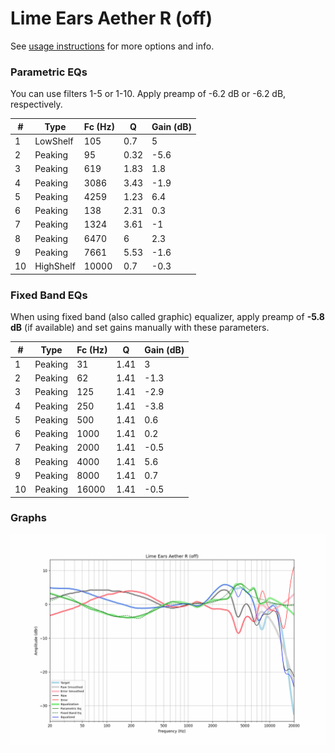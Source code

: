 # Lime Ears Aether R (off)
See [usage instructions](https://github.com/jaakkopasanen/AutoEq#usage) for more options and info.

### Parametric EQs
You can use filters 1-5 or 1-10. Apply preamp of -6.2 dB or -6.2 dB, respectively.

|   # | Type      |   Fc (Hz) |    Q |   Gain (dB) |
|-----|-----------|-----------|------|-------------|
|   1 | LowShelf  |       105 | 0.7  |         5   |
|   2 | Peaking   |        95 | 0.32 |        -5.6 |
|   3 | Peaking   |       619 | 1.83 |         1.8 |
|   4 | Peaking   |      3086 | 3.43 |        -1.9 |
|   5 | Peaking   |      4259 | 1.23 |         6.4 |
|   6 | Peaking   |       138 | 2.31 |         0.3 |
|   7 | Peaking   |      1324 | 3.61 |        -1   |
|   8 | Peaking   |      6470 | 6    |         2.3 |
|   9 | Peaking   |      7661 | 5.53 |        -1.6 |
|  10 | HighShelf |     10000 | 0.7  |        -0.3 |

### Fixed Band EQs
When using fixed band (also called graphic) equalizer, apply preamp of **-5.8 dB** (if available) and set gains manually with these parameters.

|   # | Type    |   Fc (Hz) |    Q |   Gain (dB) |
|-----|---------|-----------|------|-------------|
|   1 | Peaking |        31 | 1.41 |         3   |
|   2 | Peaking |        62 | 1.41 |        -1.3 |
|   3 | Peaking |       125 | 1.41 |        -2.9 |
|   4 | Peaking |       250 | 1.41 |        -3.8 |
|   5 | Peaking |       500 | 1.41 |         0.6 |
|   6 | Peaking |      1000 | 1.41 |         0.2 |
|   7 | Peaking |      2000 | 1.41 |        -0.5 |
|   8 | Peaking |      4000 | 1.41 |         5.6 |
|   9 | Peaking |      8000 | 1.41 |         0.7 |
|  10 | Peaking |     16000 | 1.41 |        -0.5 |

### Graphs
![](./Lime%20Ears%20Aether%20R%20(off).png)
